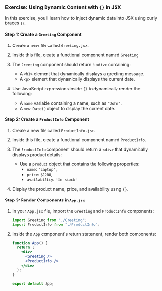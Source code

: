 ### Exercise: Using Dynamic Content with `{}` in JSX

In this exercise, you'll learn how to inject dynamic data into JSX using curly braces `{}`.

#### Step 1: Create a `Greeting` Component

1. Create a new file called `Greeting.jsx`.
2. Inside this file, create a functional component named `Greeting`.
3. The `Greeting` component should return a `<div>` containing:

   - A `<h1>` element that dynamically displays a greeting message.
   - A `<p>` element that dynamically displays the current date.

4. Use JavaScript expressions inside `{}` to dynamically render the following:
   - A `name` variable containing a name, such as `"John"`.
   - A `new Date()` object to display the current date.

#### Step 2: Create a `ProductInfo` Component

1. Create a new file called `ProductInfo.jsx`.
2. Inside this file, create a functional component named `ProductInfo`.
3. The `ProductInfo` component should return a `<div>` that dynamically displays product details:

   - Use a `product` object that contains the following properties:
     - `name`: `"Laptop"`,
     - `price`: `$1200`,
     - `availability`: `"In stock"`

4. Display the product name, price, and availability using `{}`.

#### Step 3: Render Components in `App.jsx`

1. In your `App.jsx` file, import the `Greeting` and `ProductInfo` components:

   ```jsx
   import Greeting from "./Greeting";
   import ProductInfo from "./ProductInfo";
   ```

2. Inside the `App` component's return statement, render both components:

   ```jsx
   function App() {
     return (
       <div>
         <Greeting />
         <ProductInfo />
       </div>
     );
   }

   export default App;
   ```
